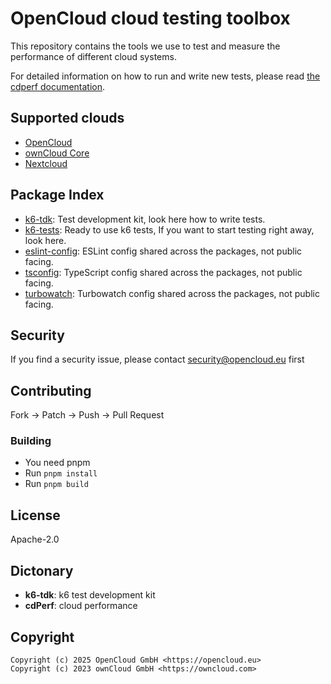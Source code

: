 # OpenCloud cloud testing toolbox

This repository contains the tools we use to test and measure the performance of different cloud systems.

For detailed information on how to run and write new tests,
please read [the cdperf documentation](https://docs.opencloud.eu/cdperf/).

## Supported clouds
* [OpenCloud](https://github.com/opencloud-eu/opencloud)
* [ownCloud Core](https://github.com/owncloud/core)
* [Nextcloud](https://github.com/nextcloud/server/)

## Package Index

* [k6-tdk](packages/k6-tdk): Test development kit, look here how to write tests.
* [k6-tests](packages/k6-tests): Ready to use k6 tests, If you want to start testing right away, look here.
* [eslint-config](packages/eslint-config): ESLint config shared across the packages, not public facing.
* [tsconfig](packages/tsconfig): TypeScript config shared across the packages, not public facing.
* [turbowatch](packages/turbowatch): Turbowatch config shared across the packages, not public facing.

## Security

If you find a security issue, please contact [security@opencloud.eu](mailto:security@opencloud.eu) first

## Contributing

Fork -> Patch -> Push -> Pull Request

### Building

- You need pnpm
- Run `pnpm install`
- Run `pnpm build`

## License

Apache-2.0

## Dictonary

* **k6-tdk**: k6 test development kit
* **cdPerf**: cloud performance

## Copyright
```console
Copyright (c) 2025 OpenCloud GmbH <https://opencloud.eu>
Copyright (c) 2023 ownCloud GmbH <https://owncloud.com>
```
